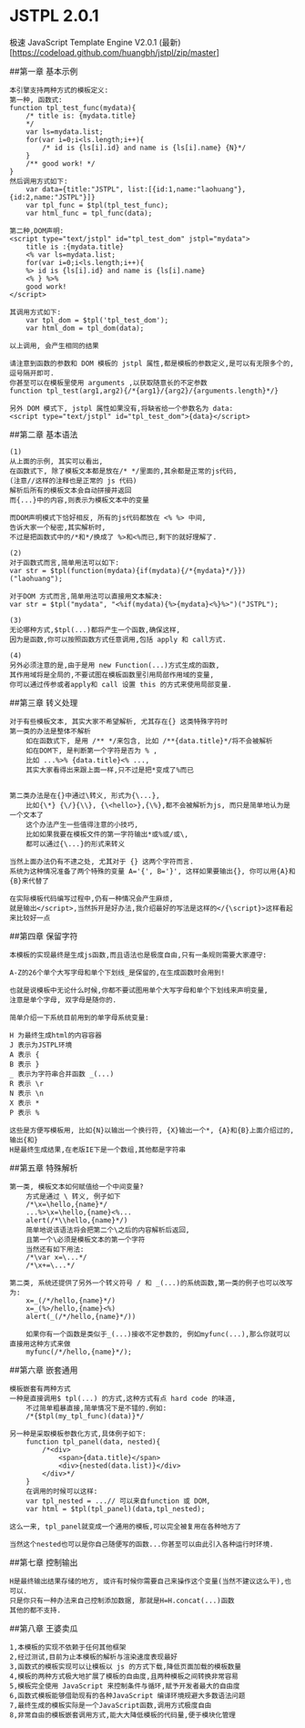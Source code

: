 #  JSTPL 2.0.1 
极速 JavaScript Template Engine V2.0.1 (最新)
[https://codeload.github.com/huangbh/jstpl/zip/master]

##第一章 基本示例

	本引擎支持两种方式的模板定义:
	第一种, 函数式:
	function tpl_test_func(mydata){
		/* title is: {mydata.title} 
		*/
		var ls=mydata.list;
		for(var i=0;i<ls.length;i++){
			/* id is {ls[i].id} and name is {ls[i].name} {N}*/ 
		}
		/** good work! */
	}
	然后调用方式如下:
		var data={title:"JSTPL", list:[{id:1,name:"laohuang"},{id:2,name:"JSTPL"}]}
		var tpl_func = $tpl(tpl_test_func);
		var html_func = tpl_func(data); 
		
	第二种,DOM声明:
	<script type="text/jstpl" id="tpl_test_dom" jstpl="mydata">
		title is :{mydata.title}
		<% var ls=mydata.list; 
		for(var i=0;i<ls.length;i++){ 
		%> id is {ls[i].id} and name is {ls[i].name}
		<% } %>%
		good work!
	</script>
	
	其调用方式如下:
		var tpl_dom = $tpl('tpl_test_dom');
		var html_dom = tpl_dom(data);
	
	以上调用, 会产生相同的结果
	
	请注意到函数的参数和 DOM 模板的 jstpl 属性,都是模板的参数定义,是可以有无限多个的,逗号隔开即可.
	你甚至可以在模板里使用 arguments ,以获取随意长的不定参数
	function tpl_test(arg1,arg2){/*{arg1}/{arg2}/{arguments.length}*/}
	
	另外 DOM 模式下, jstpl 属性如果没有,将缺省给一个参数名为 data:
	<script type="text/jstpl" id="tpl_test_dom">{data}</script>
	

##第二章 基本语法
	
	(1)
	从上面的示例, 其实可以看出, 
	在函数式下, 除了模板文本都是放在/* */里面的,其余都是正常的js代码, 
	(注意//这样的注释也是正常的 js 代码)
	解析后所有的模板文本会自动拼接并返回
	而{...}中的内容,则表示为模板文本中的变量

	而DOM声明模式下恰好相反, 所有的js代码都放在 <% %> 中间,
	告诉大家一个秘密,其实解析时,
	不过是把函数式中的/*和*/换成了 %>和<%而已,剩下的就好理解了.
	
	(2)
	对于函数式而言,简单用法可以如下:
	var str = $tpl(function(mydata){if(mydata){/*{mydata}*/}})("laohuang");
	
	对于DOM 方式而言,简单用法可以直接用文本解决:
	var str = $tpl("mydata", "<%if(mydata){%>{mydata}<%}%>")("JSTPL");
	
	(3)
	无论哪种方式,$tpl(...)都将产生一个函数,确保这样,
	因为是函数,你可以按照函数方式任意调用,包括 apply 和 call方式.
	
	(4)
	另外必须注意的是,由于是用 new Function(...)方式生成的函数,
	其作用域将是全局的,不要试图在模板函数里引用局部作用域的变量,
	你可以通过传参或者apply和 call 设置 this 的方式来使用局部变量.
	
	
##第三章 转义处理
	
	对于有些模板文本, 其实大家不希望解析, 尤其存在{} 这类特殊字符时
	第一类的办法是整体不解析
		如在函数式下, 是用 /** */来包含, 比如 /**{data.title}*/将不会被解析
		如在DOM下, 是判断第一个字符是否为 % , 
		比如 ...%>% {data.title}<% ..., 
		其实大家看得出来跟上面一样,只不过是把*变成了%而已


	第二类办法是在{}中通过\转义, 形式为{\...}, 
		比如{\*} {\/}{\\}, {\<hello>},{\%},都不会被解析为js, 而只是简单地认为是一个文本了
		这个办法产生一些值得注意的小技巧,
		比如如果我要在模板文件的第一字符输出*或%或/或\,
		都可以通过{\...}的形式来转义

	当然上面办法仍有不逮之处, 尤其对于 {} 这两个字符而言. 
	系统为这种情况准备了两个特殊的变量 A='{', B='}', 这样如果要输出{}, 你可以用{A}和{B}来代替了

	在实际模板代码编写过程中,仍有一种情况会产生麻烦,
	就是输出</script>,当然拆开是好办法,我介绍最好的写法是这样的</{\script}>这样看起来比较好一点

##第四章 保留字符
	
	本模板的实现最终是生成js函数,而且语法也是极度自由,只有一条规则需要大家遵守: 

	A-Z的26个单个大写字母和单个下划线_是保留的,在生成函数时会用到!

	也就是说模板中无论什么时候,你都不要试图用单个大写字母和单个下划线来声明变量, 
	注意是单个字母, 双字母是随你的.

	简单介绍一下系统目前用到的单字母系统变量:

    H 为最终生成html的内容容器
    J 表示为JSTPL环境
    A 表示 { 
    B 表示 }
    _ 表示为字符串合并函数 _(...)
    R 表示 \r
    N 表示 \n
    X 表示 *
    P 表示 %

    这些是方便写模板用, 比如{N}以输出一个换行符, {X}输出一个*, {A}和{B}上面介绍过的,输出{和}
    H是最终生成结果,在老版IE下是一个数组,其他都是字符串

##第五章 特殊解析
	
	第一类, 模板文本如何赋值给一个中间变量?
		方式是通过 \ 转义, 例子如下
		/*\x=\hello,{name}*/
		...%>\x=\hello,{name}<%...
		alert(/*\\hello,{name}*/)
		简单地说该语法将会把第二个\之后的内容解析后返回, 
		且第一个\必须是模板文本的第一个字符
		当然还有如下用法:
		/*\var x=\...*/
		/*\x+=\...*/

	第二类, 系统还提供了另外一个转义符号 / 和 _(...)的系统函数,第一类的例子也可以改写为:
		x=_(/*/hello,{name}*/)
		x=_(%>/hello,{name}<%)
		alert(_(/*/hello,{name}*/))

		如果你有一个函数是类似于_(...)接收不定参数的, 例如myfunc(...),那么你就可以直接用这种方式来做
		myfunc(/*/hello,{name}*/);

##第六章 嵌套通用
	
	模板嵌套有两种方式
	一种是直接调用$ tpl(...) 的方式,这种方式有点 hard code 的味道,
		不过简单粗暴直接,简单情况下是不错的.例如:
		/*{$tpl(my_tpl_func)(data)}*/
		
	另一种是采取模板参数化方式,具体例子如下:
		function tpl_panel(data, nested){
			/*<div>
				<span>{data.title}</span>
				<div>{nested(data.list)}</div>
			</div>*/
		}
		在调用的时候可以这样:
		var tpl_nested = ...// 可以来自function 或 DOM, 
		var html = $tpl(tpl_panel)(data,tpl_nested);
		
	这么一来, tpl_panel就变成一个通用的模板,可以完全被复用在各种地方了
	
	当然这个nested也可以是你自己随便写的函数...你甚至可以由此引入各种运行时环境.
	
##第七章 控制输出
	
	H是最终输出结果存储的地方, 或许有时候你需要自己来操作这个变量(当然不建议这么干),也可以.
	只是你只有一种办法来自己控制添加数据, 那就是H=H.concat(...)函数
	其他的都不支持.
	
##第八章 王婆卖瓜
	
	1,本模板的实现不依赖于任何其他框架
	2,经过测试,目前为止本模板的解析与渲染速度表现最好
	3,函数式的模板实现可以让模板以 js 的方式下载,降低页面加载的模板数量
	4,模板的两种方式极大地扩展了模板的自由度,且两种模板之间转换非常容易
	5,模板完全使用 JavaScript 来控制条件与循环,赋予开发者最大的自由度
	6,函数式模板能够借助现有的各种JavaScript 编译环境规避大多数语法问题
	7,最终生成的模板实际是一个JavaScript函数,调用方式极度自由
	8,非常自由的模板嵌套调用方式,能大大降低模板的代码量,便于模块化管理














